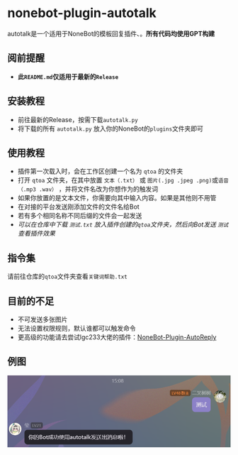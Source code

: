# nonebot-plugin-autotalk
autotalk是一个适用于NoneBot的模板回复插件、。**所有代码均使用GPT构建**

## 阅前提醒
 - **此`README.md`仅适用于最新的`Release`**


## 安装教程
 - 前往最新的Release，按需下载`autotalk.py`
 - 将下载的所有 `autotalk.py` 放入你的NoneBot的`plugins`文件夹即可
   
## 使用教程
 - 插件第一次载入时，会在工作区创建一个名为 `qtoa` 的文件夹
 - 打开 `qtoa` 文件夹，在其中放置 `文本（.txt）` 或 `图片(.jpg .jpeg .png)`或`语音（.mp3 .wav）` ，并将文件名改为你想作为的触发词
 - 如果你放置的是文本文件，你需要向其中输入内容。如果是其他则不用管
 - 在对接的平台发送刚添加文件的文件名给Bot
 - 若有多个相同名称不同后缀的文件会一起发送
 - *可以在仓库中下载 `测试.txt` 放入插件创建的`qtoa`文件夹，然后向Bot发送 `测试` 查看插件效果*

## 指令集
请前往仓库的`qtoa`文件夹查看`关键词帮助.txt`

## 目前的不足
 - 不可发送多张图片
 - 无法设置权限规则，默认谁都可以触发命令
 - 更高级的功能请去尝试lgc233大佬的插件：[NoneBot-Plugin-AutoReply](https://github.com/lgc-NB2Dev/nonebot-plugin-autoreply)

## 例图
![例图](eg.png)
